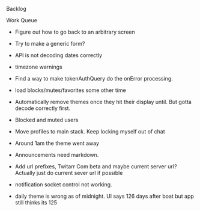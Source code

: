 Backlog

Work Queue
* Figure out how to go back to an arbitrary screen
* Try to make a generic form?
* API is not decoding dates correctly
* timezone warnings
* Find a way to make tokenAuthQuery do the onError processing.
* load blocks/mutes/favorites some other time

* Automatically remove themes once they hit their display until. But gotta decode correctly first.
* Blocked and muted users
* Move profiles to main stack. Keep locking myself out of chat
* Around 1am the theme went away
* Announcements need markdown.
* Add url prefixes, Twitarr Com beta and maybe current server url? Actually just do current sever url if possible
* notification socket control not working.
* daily theme is wrong as of midnight. UI says 126 days after boat but app still thinks its 125
